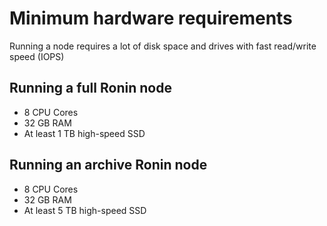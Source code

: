 # Minimum hardware requirements

Running a node requires a lot of disk space and drives with fast read/write speed (IOPS)

## Running a full Ronin node

* 8 CPU Cores
* 32 GB RAM
* At least 1 TB high-speed SSD

## Running an archive Ronin node

* 8 CPU Cores
* 32 GB RAM
* At least 5 TB high-speed SSD
